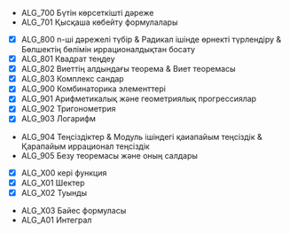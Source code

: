 - ALG_700 Бүтін көрсеткішті дәреже
- ALG_701 Қысқаша көбейту формулалары
- [x] ALG_800 n-ші дәрежелі түбір
        & Радикал ішінде өрнекті түрлендіру
        & Бөлшектің бөлімін иррационалдықтан босату  
- [x] ALG_801 Квадрат теңдеу
- [x] ALG_802 Виеттің алдындағы теорема
        & Виет теоремасы  
- [x] ALG_803 Комплекс сандар 
- [x] ALG_900 Комбинаторика элементтері
- [x] ALG_901 Арифметикалық және геометриялық прогрессиялар 
- [x] ALG_902 Тригонометрия
- [x] ALG_903 Логарифм 
- ALG_904 Теңсіздіктер
        & Модуль ішіндегі қаиапайым теңсіздік
        & Қарапайым иррационал теңсіздік
- ALG_905 Безу теоремасы және оның салдары
- [x] ALG_X00 кері функция 
- [x] ALG_X01 Шектер
- [x] ALG_X02 Туынды
- ALG_X03 Байес формуласы
- ALG_A01 Интеграл